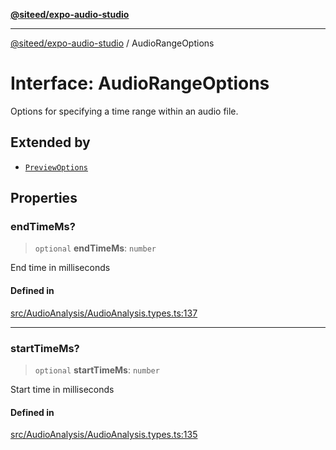 [**@siteed/expo-audio-studio**](../README.md)

***

[@siteed/expo-audio-studio](../README.md) / AudioRangeOptions

# Interface: AudioRangeOptions

Options for specifying a time range within an audio file.

## Extended by

- [`PreviewOptions`](PreviewOptions.md)

## Properties

### endTimeMs?

> `optional` **endTimeMs**: `number`

End time in milliseconds

#### Defined in

[src/AudioAnalysis/AudioAnalysis.types.ts:137](https://github.com/deeeed/expo-audio-stream/blob/848d80f7012b7408a6d37c824016aa00b78322ac/packages/expo-audio-studio/src/AudioAnalysis/AudioAnalysis.types.ts#L137)

***

### startTimeMs?

> `optional` **startTimeMs**: `number`

Start time in milliseconds

#### Defined in

[src/AudioAnalysis/AudioAnalysis.types.ts:135](https://github.com/deeeed/expo-audio-stream/blob/848d80f7012b7408a6d37c824016aa00b78322ac/packages/expo-audio-studio/src/AudioAnalysis/AudioAnalysis.types.ts#L135)
